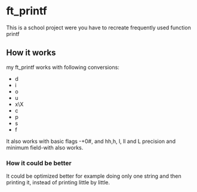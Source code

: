 # ft_printf
This is a school project were you have to recreate frequently used function printf

## How it works
my ft_printf works with following conversions:
- d
- i
- o
- u
- x\X
- c
- p
- s
- f

It also works with basic flags -+0#, and hh,h, l, ll and L
precision and minimum field-with also works.

### How it could be better
It could be optimized better for example doing only one string and then printing it, 
instead of printing little by little.

